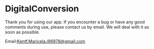 # DigitalConversion

Thank you for using our app. If you encounter a bug or have any good comments during use, please contact us by email. We will deal with it as soon as possible.

Email:Kentf.Maricela.i96978@gmail.com 
